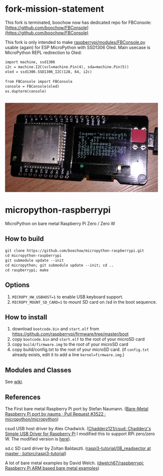 fork-mission-statement
======================
This fork is terminated, boochow now has dedicated repo for FBConsole:
[https://github.com/boochow/FBConsole](https://github.com/boochow/FBConsole)


This fork is only intended to make [raspberrypi/modules/FBConsole.py](raspberrypi/modules/FBConsole.py) usable (again) for ESP MicroPython with SSD1306 Oled. Main usecase is MicroPython REPL redirection to Oled:

    import machine, ssd1306
    i2c = machine.I2C(scl=machine.Pin(4), sda=machine.Pin(5))
    oled = ssd1306.SSD1306_I2C(128, 64, i2c)
    
    from FBConsole import FBConsole
    console = FBConsole(oled)
    os.dupterm(console)

<br><img width=556 height=293 src="raspberrypi/modules/IMG_031018_233121.jpg">

# micropython-raspberrypi

MicroPython on bare metal Raspberry Pi Zero / Zero W

## How to build
```
git clone https://github.com/boochow/micropython-raspberrypi.git
cd micropython-raspberrypi
git submodule update --init
cd micropython; git submodule update --init; cd ..
cd raspberrypi; make
```

## Options
1. `MICROPY_HW_USBHOST=1` to enable USB keyboard support.
1. `MICROPY_MOUNT_SD_CARD=1` to mount SD card on /sd in the boot sequence.

## How to install

1. download `bootcode.bin` and `start.elf` from https://github.com/raspberrypi/firmware/tree/master/boot
1. copy `bootcode.bin` and `start.elf` to the root of your microSD card
1. copy `build/firmware.img` to the root of your microSD card
1. copy build/config.txt to the root of your microSD card. (if `config.txt` already exists, edit it to add a line `kernel=firmware.img`.)

## Modules and Classes

See [wiki](https://github.com/boochow/micropython-raspberrypi/wiki).

## References

The First bare metal Raspberry Pi port by Stefan Naumann. ([Bare\-Metal Raspberry Pi port by naums · Pull Request \#3522 · micropython/micropython](https://github.com/micropython/micropython/pull/3522))

csud USB host driver by Alex Chadwick. ([Chadderz121/csud: Chadderz's Simple USB Driver for Raspberry Pi](https://github.com/Chadderz121/csud) I modified this to support RPi zero/zero W. The modified version is [here](https://github.com/boochow/csud)).

sd.c SD card driver by Zoltan Baldaszti. ([raspi3\-tutorial/0B\_readsector at master · bztsrc/raspi3\-tutorial](https://github.com/bztsrc/raspi3-tutorial/tree/master/0B_readsector))

A lot of bare metal examples by David Welch. ([dwelch67/raspberrypi: Raspberry Pi ARM based bare metal examples](https://github.com/dwelch67/raspberrypi))
